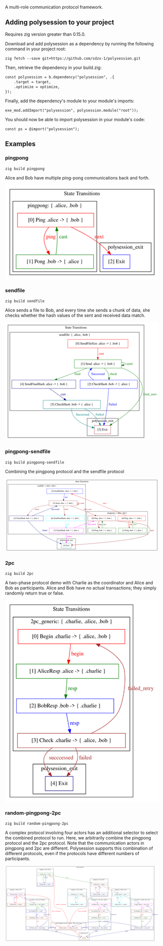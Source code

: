 A multi-role communication protocol framework.


## Adding polysession to your project
Requires zig version greater than 0.15.0.


Download and add polysession as a dependency by running the following command in your project root:
```shell
zig fetch --save git+https://github.com/sdzx-1/polysession.git
```

Then, retrieve the dependency in your build.zig:
```zig
const polysession = b.dependency("polysession", .{
    .target = target,
    .optimize = optimize,
});
```

Finally, add the dependency's module to your module's imports:
```zig
exe_mod.addImport("polysession", polysession.module("root"));
```

You should now be able to import polysession in your module's code:
```zig
const ps = @import("polysession");
```

## Examples
### pingpong
```shell
zig build pingpong
```
Alice and Bob have multiple ping-pong communications back and forth.

![pingpong](./data/pingpong.svg)
### sendfile

```shell
zig build sendfile
```
Alice sends a file to Bob, and every time she sends a chunk of data, she checks whether the hash values of the sent and received data match.

![sendfile](./data/sendfile.svg)
### pingpong-sendfile

```shell
zig build pingpong-sendfile
```
Combining the pingpong protocol and the sendfile protocol

![pingpong-sendfile](./data/pingpong-sendfile.svg)
### 2pc

```shell
zig build 2pc
```
A two-phase protocol demo with Charlie as the coordinator and Alice and Bob as participants.
Alice and Bob have no actual transactions; they simply randomly return true or false.

![2pc](./data/2pc.svg)
### random-pingpong-2pc

```shell
zig build random-pingpong-2pc
```
A complex protocol involving four actors has an additional selector to select the combined protocol to run.
Here, we arbitrarily combine the pingpong protocol and the 2pc protocol.
Note that the communication actors in pingpong and 2pc are different.
Polysession supports this combination of different protocols, even if the protocols have different numbers of participants.


![random-pingpong-2pc](./data/random-pingpong-2cp.svg)
